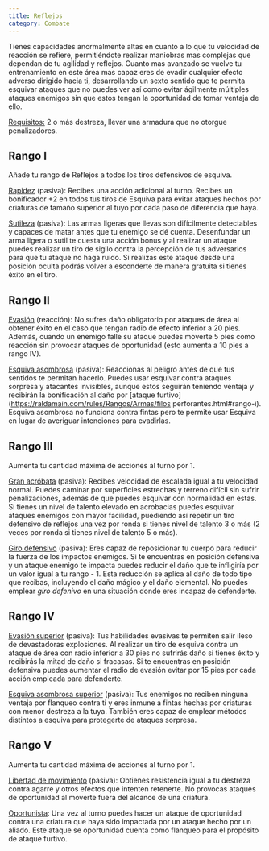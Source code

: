 ```yaml
---
title: Reflejos
category: Combate
---
```


Tienes capacidades anormalmente altas en cuanto a lo que tu velocidad de reacción se refiere, permitiéndote realizar maniobras mas complejas que dependan de tu agilidad y reflejos. Cuanto mas avanzado se vuelve tu entrenamiento en este área mas capaz eres de evadir cualquier efecto adverso dirigido hacia ti, desarrollando un sexto sentido que te permita esquivar ataques que no puedes ver así como evitar ágilmente múltiples ataques enemigos sin que estos tengan la oportunidad de tomar ventaja de ello. 

<u>Requisitos:</u> 2 o más destreza, llevar una armadura que no otorgue penalizadores.

## Rango I

Añade tu rango de Reflejos a todos los tiros defensivos de esquiva.

<u>Rapidez</u> (pasiva): Recibes una acción adicional al turno. Recibes un bonificador +2 en todos tus tiros de Esquiva para evitar ataques hechos por criaturas de tamaño superior al tuyo por cada paso de diferencia que haya. 

<u>Sutileza</u> (pasiva): Las armas ligeras que llevas son difícilmente detectables y capaces de matar antes que tu enemigo se dé cuenta. Desenfundar un arma ligera o sutil te cuesta una acción bonus y al realizar un ataque puedes realizar un tiro de sigilo contra la percepción de tus adversarios para que tu ataque no haga ruido. Si realizas este ataque desde una posición oculta podrás volver a esconderte de manera gratuita si tienes éxito en el tiro.

## Rango II

<u>Evasión</u> (reacción): No sufres daño obligatorio por ataques de área al obtener éxito en el caso que tengan radio de efecto inferior a 20 pies. Además, cuando un enemigo falle su ataque puedes moverte 5 pies como reacción sin provocar ataques de oportunidad (esto aumenta a 10 pies a rango IV).

<u>Esquiva asombrosa</u> (pasiva): Reaccionas al peligro antes de que tus sentidos te permitan hacerlo. Puedes usar esquivar contra ataques sorpresa y atacantes invisibles, aunque estos seguirán teniendo ventaja y recibirán la bonificación al daño por [ataque furtivo](https://raldamain.com/rules/Rangos/Armas/filos perforantes.html#rango-i). Esquiva asombrosa no funciona contra fintas pero te permite usar Esquiva en lugar de averiguar intenciones para evadirlas.

## Rango III

Aumenta tu cantidad máxima de acciones al turno por 1.

<u>Gran acróbata</u> (pasiva): Recibes velocidad de escalada igual a tu velocidad normal. Puedes caminar por superficies estrechas y terreno difícil sin sufrir penalizaciones, además de que puedes esquivar con normalidad en estas. Si tienes un nivel de talento elevado en acrobacias puedes esquivar ataques enemigos con mayor facilidad, puediendo así repetir un tiro defensivo de reflejos una vez por ronda si tienes nivel de talento 3 o más (2 veces por ronda si tienes nivel de talento 5 o más).

<u>Giro defensivo</u> (pasiva): Eres capaz de reposicionar tu cuerpo para reducir la fuerza de los impactos enemigos. Si te encuentras en posición defensiva y un ataque enemigo te impacta puedes reducir el daño que te infligiría por un valor igual a tu rango - 1. Esta reducción se aplica al daño de todo tipo que recibas, incluyendo el daño mágico y el daño elemental. No puedes emplear *giro defenivo* en una situación donde eres incapaz de defenderte.

## Rango IV

<u>Evasión superior</u> (pasiva): Tus habilidades evasivas te permiten salir ileso de devastadoras explosiones. Al realizar un tiro de esquiva contra un ataque de área con radio inferior a 30 pies no sufrirás daño si tienes éxito y recibirás la mitad de daño si fracasas. Si te encuentras en posición defensiva puedes aumentar el radio de evasión evitar por 15 pies por cada acción empleada para defenderte.

<u>Esquiva asombrosa superior</u> (pasiva): Tus enemigos no reciben ninguna ventaja por flanqueo contra ti y eres inmune a fintas hechas por criaturas con menor destreza a la tuya. También eres capaz de emplear métodos distintos a esquiva para protegerte de ataques sorpresa. 

## Rango V

Aumenta tu cantidad máxima de acciones al turno por 1.

<u>Libertad de movimiento</u> (pasiva): Obtienes resistencia igual a tu destreza contra agarre y otros efectos que intenten retenerte. No provocas ataques de oportunidad al moverte fuera del alcance de una criatura.

<u>Oportunista</u>: Una vez al turno puedes hacer un ataque de oportunidad contra una criatura que haya sido impactada por un ataque hecho por un aliado. Este ataque se oportunidad cuenta como flanqueo para el propósito de ataque furtivo.

 

